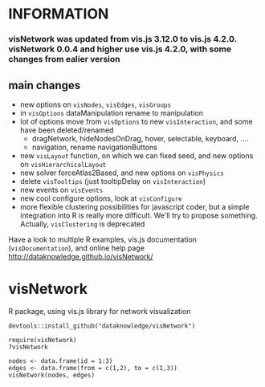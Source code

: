 # INFORMATION

### visNetwork was updated from vis.js 3.12.0 to vis.js 4.2.0. visNetwork 0.0.4 and higher use vis.js 4.2.0, with some changes from ealier version

## main changes

- new options on ````visNodes````, ````visEdges````, ````visGroups````
- in ````visOptions```` dataManipulation rename to manipulation
- lot of options move from ````visOptions```` to new ````visInteraction````, and some have been deleted/renamed
  - dragNetwork, hideNodesOnDrag, hover, selectable, keyboard, ....
  - navigation, rename navigationButtons
- new ````visLayout```` function, on which we can fixed seed, and new options on ````visHierarchicalLayout ````
- new solver forceAtlas2Based, and new options on ````visPhysics````
- delete ````visTooltips```` (just tooltipDelay on ````visInteraction````)
- new events on  ````visEvents ````
- new cool configure options, look at ````visConfigure  ````
- more flexible clustering possibilities for javascript coder, but a simple integration into R is really more difficult. We'll try to propose something. Actually, ````visClustering```` is deprecated

Have a look to multiple R examples, vis.js documentation (````visDocumentation````), and online help page http://dataknowledge.github.io/visNetwork/

# visNetwork
R package, using vis.js library for network visualization

```` 
devtools::install_github("dataknowledge/visNetwork")

require(visNetwork)
?visNetwork

nodes <- data.frame(id = 1:3)
edges <- data.frame(from = c(1,2), to = c(1,3))
visNetwork(nodes, edges)
````


